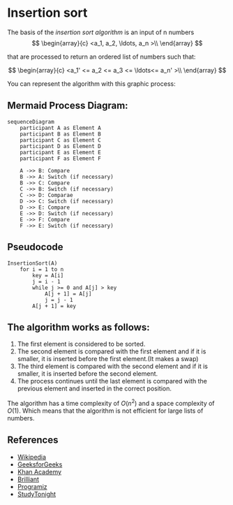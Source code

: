 # Insertion sort
The basis of the *insertion sort algorithm* is an input of n numbers
$$
\begin{array}{c}
<a_1, a_2, \ldots, a_n >\\
\end{array}
$$

that are processed to return an ordered list of numbers such that:

$$
\begin{array}{c}
<a_1' <= a_2 <= a_3 <= \ldots<= a_n' >\\
\end{array}
$$

You can represent the algorithm with this graphic process:

## Mermaid Process Diagram:

```mermaid
sequenceDiagram
    participant A as Element A
    participant B as Element B
    participant C as Element C
    participant D as Element D
    participant E as Element E
    participant F as Element F

    A ->> B: Compare
    B ->> A: Switch (if necessary)
    B ->> C: Compare
    C ->> B: Switch (if necessary)
    C ->> D: Comparae
    D ->> C: Switch (if necessary)
    D ->> E: Compare
    E ->> D: Switch (if necessary)
    E ->> F: Compare
    F ->> E: Switch (if necessary)
```
## Pseudocode

```
InsertionSort(A)
    for i = 1 to n
        key = A[i]
        j = i - 1
        while j >= 0 and A[j] > key
            A[j + 1] = A[j]
            j = j - 1
        A[j + 1] = key
```

## The algorithm works as follows:

1. The first element is considered to be sorted.
2. The second element is compared with the first element and if it is smaller, it is inserted before the first element.(It makes a swap)
3. The third element is compared with the second element and if it is smaller, it is inserted before the second element.
4. The process continues until the last element is compared with the previous element and inserted in the correct position.

The algorithm has a time complexity of $O(n^2)$ and a space complexity of $O(1)$.
Which means that the algorithm is not efficient for large lists of numbers.

## References

- [Wikipedia](https://en.wikipedia.org/wiki/Insertion_sort)
- [GeeksforGeeks](https://www.geeksforgeeks.org/insertion-sort/)
- [Khan Academy](https://www.khanacademy.org/computing/computer-science/algorithms/insertion-sort/a/insertion-sort-pseudocode)
- [Brilliant](https://brilliant.org/wiki/insertion-sort/)
- [Programiz](https://www.programiz.com/dsa/insertion-sort)
- [StudyTonight](https://www.studytonight.com/data-structures/insertion-sort)
